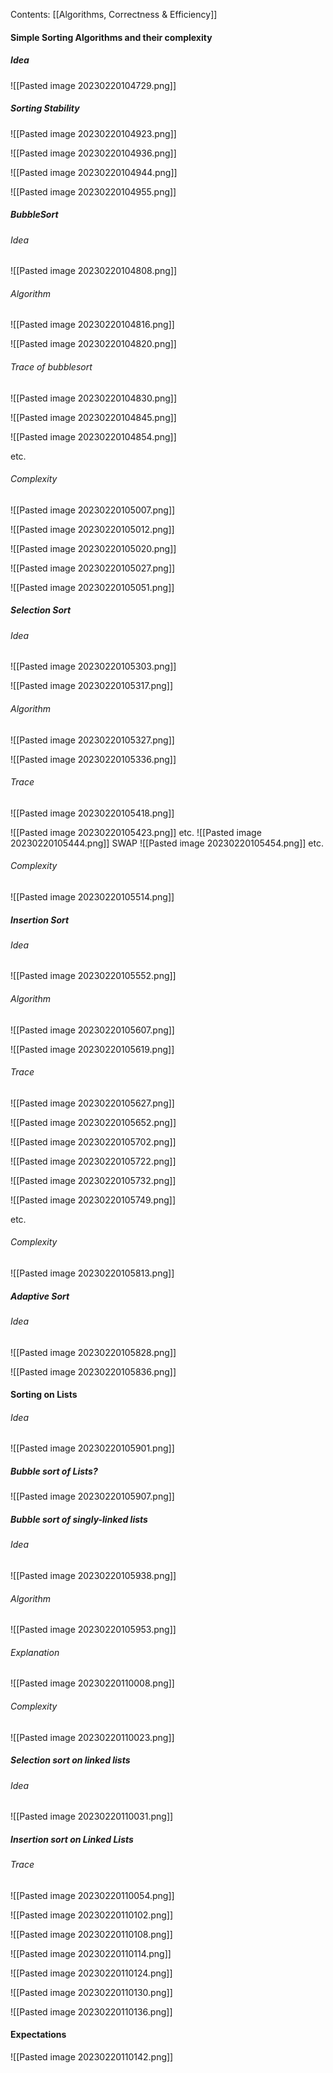 Contents:
[[Algorithms, Correctness & Efficiency]]

#### Simple Sorting Algorithms and their complexity
##### Idea
![[Pasted image 20230220104729.png]]

##### Sorting Stability
![[Pasted image 20230220104923.png]]

![[Pasted image 20230220104936.png]]

![[Pasted image 20230220104944.png]]

![[Pasted image 20230220104955.png]]

##### BubbleSort
###### Idea
![[Pasted image 20230220104808.png]]

###### Algorithm
![[Pasted image 20230220104816.png]]

![[Pasted image 20230220104820.png]]

###### Trace of bubblesort
![[Pasted image 20230220104830.png]]

![[Pasted image 20230220104845.png]]

![[Pasted image 20230220104854.png]]

etc.
###### Complexity
![[Pasted image 20230220105007.png]]

![[Pasted image 20230220105012.png]]

![[Pasted image 20230220105020.png]]

![[Pasted image 20230220105027.png]]

![[Pasted image 20230220105051.png]]

##### Selection Sort
###### Idea
![[Pasted image 20230220105303.png]]

![[Pasted image 20230220105317.png]]

###### Algorithm
![[Pasted image 20230220105327.png]]

![[Pasted image 20230220105336.png]]

###### Trace
![[Pasted image 20230220105418.png]]

![[Pasted image 20230220105423.png]]
etc.
![[Pasted image 20230220105444.png]]
SWAP
![[Pasted image 20230220105454.png]]
etc.
###### Complexity
![[Pasted image 20230220105514.png]]




##### Insertion Sort
###### Idea
![[Pasted image 20230220105552.png]]

###### Algorithm
![[Pasted image 20230220105607.png]]

![[Pasted image 20230220105619.png]]

###### Trace
![[Pasted image 20230220105627.png]]

![[Pasted image 20230220105652.png]]

![[Pasted image 20230220105702.png]]

![[Pasted image 20230220105722.png]]

![[Pasted image 20230220105732.png]]

![[Pasted image 20230220105749.png]]

etc.
###### Complexity
![[Pasted image 20230220105813.png]]

##### Adaptive Sort
###### Idea
![[Pasted image 20230220105828.png]]

![[Pasted image 20230220105836.png]]

#### Sorting on Lists
###### Idea
![[Pasted image 20230220105901.png]]

##### Bubble sort of Lists?
![[Pasted image 20230220105907.png]]

##### Bubble sort of singly-linked lists
###### Idea
![[Pasted image 20230220105938.png]]

###### Algorithm
![[Pasted image 20230220105953.png]]

###### Explanation
![[Pasted image 20230220110008.png]]

###### Complexity
![[Pasted image 20230220110023.png]]

##### Selection sort on linked lists
###### Idea
![[Pasted image 20230220110031.png]]
##### Insertion sort on Linked Lists
###### Trace
![[Pasted image 20230220110054.png]]

![[Pasted image 20230220110102.png]]

![[Pasted image 20230220110108.png]]

![[Pasted image 20230220110114.png]]

![[Pasted image 20230220110124.png]]

![[Pasted image 20230220110130.png]]

![[Pasted image 20230220110136.png]]

#### Expectations
![[Pasted image 20230220110142.png]]
